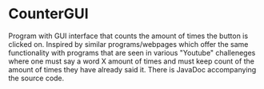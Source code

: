 # CounterGUI
Program with GUI interface that counts the amount of times the button is clicked on. Inspired by similar programs/webpages which offer the same functionality with programs that are seen in various "Youtube" challeneges where one must say a word X amount of times and must keep count of the amount of times they have already said it. 
There is JavaDoc accompanying the source code. 

